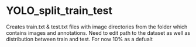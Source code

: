 # YOLO_split_train_test
Creates train.txt & test.txt files with image directories from the folder which contains images and annotations. 
Need to edit path to the dataset as well as distribution between train and test. For now 10% as a defualt 
